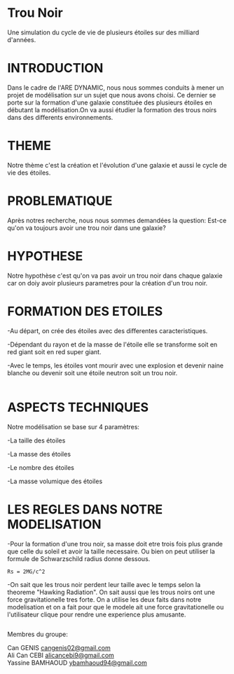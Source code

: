# Trou Noir

Une simulation du cycle de vie de plusieurs étoiles sur des milliard d'années.

# INTRODUCTION

Dans le cadre de l'ARE DYNAMIC, nous nous sommes conduits à mener un projet de modélisation sur un sujet que nous avons choisi. Ce dernier se porte sur la formation d'une galaxie constituée des plusieurs étoiles en débutant la modélisation.On va aussi étudier la formation des trous noirs dans des differents environnements.

# THEME

Notre thème c'est la création et l'évolution d'une galaxie et aussi le cycle de vie des étoiles.

# PROBLEMATIQUE

Après notres recherche, nous nous sommes demandées la question: Est-ce qu'on va toujours avoir une trou noir dans une galaxie?

# HYPOTHESE 

Notre hypothèse c'est qu'on va pas avoir un trou noir dans chaque galaxie car on doiy avoir plusieurs parametres pour la création d'un trou noir.




# FORMATION DES ETOILES
-Au départ, on crée des étoiles avec des differentes caracteristiques.

-Dépendant du rayon et de la masse de l'étoile elle se transforme soit en red giant soit en red super giant.

-Avec le temps, les étoiles vont mourir avec une explosion et devenir naine blanche ou devenir soit une étoile neutron soit  un trou noir.

<a href="https://zupimages.net/viewer.php?id=22/13/wqrb.jpg"><img src="https://zupimages.net/up/22/13/wqrb.jpg" alt="" /></a>

# ASPECTS TECHNIQUES
Notre modélisation se base sur 4 paramètres:

-La taille des étoiles

-La masse des étoiles

-Le nombre des étoiles

-La masse volumique des étoiles

# LES REGLES DANS NOTRE MODELISATION

-Pour la formation d'une trou noir, sa masse doit etre trois fois plus grande que celle du soleil et avoir la taille necessaire. Ou bien on peut utiliser la formule de Schwarzschild radius donne dessous.

`Rs = 2MG/c^2`

-On sait que les trous noir perdent leur taille avec le temps selon la theoreme "Hawking Radiation". On sait aussi que les trous noirs ont une force gravitationelle tres forte. On a utilise les deux faits dans notre modelisation et on a fait pour que le modele ait une force gravitationelle ou l'utilisateur clique pour rendre une experience plus amusante.


<a href="https://zupimages.net/viewer.php?id=22/15/rrun.png"><img src="https://zupimages.net/up/22/15/rrun.png" alt="" /></a>

Membres du groupe:

Can GENIS cangenis02@gmail.com                       
Ali Can CEBI alicancebi9@gmail.com                     
Yassine BAMHAOUD ybamhaoud94@gmail.com

